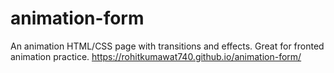 # animation-form
An animation HTML/CSS page with transitions and effects. Great for fronted animation practice.
https://rohitkumawat740.github.io/animation-form/
